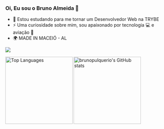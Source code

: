 ### Oi, Eu sou o Bruno Almeida 👋

- 🌱 Estou estudando para me tornar um Desenvolvedor Web na TRYBE
- ⚡ Uma curiosidade sobre mim, sou apaixonado por tecnologia 💻 e aviação 🛫
- 🌍 MADE IN MACEIÓ - AL

<a href="https://www.github.com/brunopulquerio" target="_blank" rel="noreferrer"><img
src="https://img.shields.io/github/followers/brunopulquerio?logo=github&style=for-the-badge&color=0891b2&labelColor=1c1917" /></a>

<div href="http://www.github.com/brunopulquerio">
  <img height='210em' src="https://github-readme-stats.vercel.app/api?username=brunopulquerio&show_icons=true&hide=&count_private=true&title_color=0891b2&text_color=ffffff&icon_color=0891b2&bg_color=1c1917&hide_border=true&show_icons=true" alt="brunopulquerio's GitHub stats"/>
  <img align="left" height='210em' src="https://github-readme-stats.vercel.app/api/top-langs/?username=brunopulquerio&langs_count=10&title_color=0891b2&text_color=ffffff&icon_color=0891b2&bg_color=1c1917&hide_border=true&locale=en&custom_title=Top%20%Languages" alt="Top Languages" />

</div>

<!--
**BrunoPulquerio/BrunoPulquerio** is a ✨ _special_ ✨ repository because its `README.md` (this file) appears on your GitHub profile.

Here are some ideas to get you started:

- 🔭 I’m currently working on ...
- 🌱 I’m currently learning ...
- 👯 I’m looking to collaborate on ...
- 🤔 I’m looking for help with ...
- 💬 Ask me about ...
- 📫 How to reach me: ...
- 😄 Pronouns: ...
- ⚡ Fun fact: ...
-->

